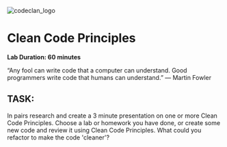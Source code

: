 ![codeclan_logo](https://user-images.githubusercontent.com/11422619/54070681-ca4c5200-425a-11e9-8cf8-cd6a191bc3cd.png)

# Clean Code Principles

**Lab Duration: 60 minutes**

“Any fool can write code that a computer can understand. Good programmers write code that humans can understand.” — Martin Fowler

## TASK:

In pairs research and create a 3 minute presentation on one or more Clean Code Principles. Choose a lab or homework you have done, or create some new code and review it using Clean Code Principles. What could you refactor to make the code 'cleaner'? 
